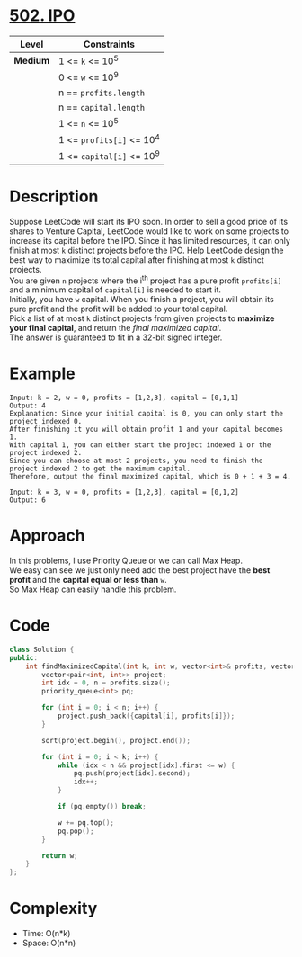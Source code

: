 # [502. IPO](https://leetcode.com/problems/ipo/description/)

|Level|Constraints|
|------|----------|
|**Medium**|1 <= `k` <= 10<sup>5</sup>|
||0 <= `w` <= 10<sup>9</sup>|
||n == `profits.length`|
||n == `capital.length`|
||1 <= `n` <= 10<sup>5</sup>|
||1 <= `profits[i]` <= 10<sup>4</sup>|
||1 <= `capital[i]` <= 10<sup>9</sup>|

# Description
Suppose LeetCode will start its IPO soon. In order to sell a good price of its shares to Venture Capital, LeetCode would like to work on some projects to increase its capital before the IPO. Since it has limited resources, it can only finish at most `k` distinct projects before the IPO. Help LeetCode design the best way to maximize its total capital after finishing at most `k` distinct projects.  
You are given `n` projects where the i<sup>th</sup> project has a pure profit `profits[i]` and a minimum capital of `capital[i]` is needed to start it.  
Initially, you have `w` capital. When you finish a project, you will obtain its pure profit and the profit will be added to your total capital.  
Pick a list of at most `k` distinct projects from given projects to **maximize your final capital**, and return the *final maximized capital*.  
The answer is guaranteed to fit in a 32-bit signed integer.  

# Example
```
Input: k = 2, w = 0, profits = [1,2,3], capital = [0,1,1]
Output: 4
Explanation: Since your initial capital is 0, you can only start the project indexed 0.
After finishing it you will obtain profit 1 and your capital becomes 1.
With capital 1, you can either start the project indexed 1 or the project indexed 2.
Since you can choose at most 2 projects, you need to finish the project indexed 2 to get the maximum capital.
Therefore, output the final maximized capital, which is 0 + 1 + 3 = 4.
```
```
Input: k = 3, w = 0, profits = [1,2,3], capital = [0,1,2]
Output: 6
```

# Approach
In this problems, I use Priority Queue or we can call Max Heap.  
We easy can see we just only need add the best project have the **best profit** and the **capital equal or less than** `w`.  
So Max Heap can easily handle this problem.  

# Code
```C++
class Solution {
public:
    int findMaximizedCapital(int k, int w, vector<int>& profits, vector<int>& capital) {
        vector<pair<int, int>> project;
        int idx = 0, n = profits.size();
        priority_queue<int> pq;

        for (int i = 0; i < n; i++) {
            project.push_back({capital[i], profits[i]});
        }

        sort(project.begin(), project.end());

        for (int i = 0; i < k; i++) {
            while (idx < n && project[idx].first <= w) {
                pq.push(project[idx].second);
                idx++;
            }

            if (pq.empty()) break;

            w += pq.top();
            pq.pop();
        }

        return w;
    }
};
```

# Complexity
- Time: O(n*k)
- Space: O(n*n)
